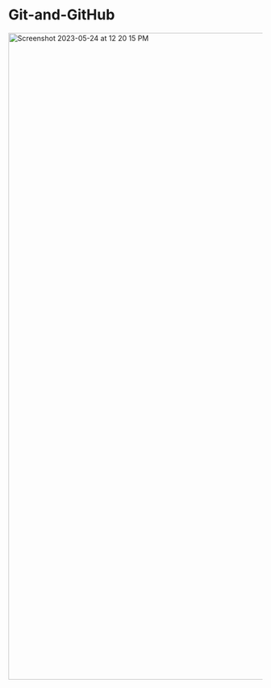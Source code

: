 # Git-and-GitHub
<img width="1283" alt="Screenshot 2023-05-24 at 12 20 15 PM" src="https://github.com/Bethegnt/Git-and-GitHub/assets/106432362/fcb5507a-e30e-4518-abe0-10838e7476ba">

